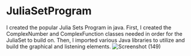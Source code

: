 # JuliaSetProgram
I created the popular Julia Sets Program in java. First, I created the ComplexNumber and ComplexFunction classes needed in order for the JuliaSet to build on. Then, I imported various Java libraries to utilize and build the graphical and listening elements. 
![Screenshot (149)](https://user-images.githubusercontent.com/50529339/148703473-2833ea8e-af7c-4a2e-b455-bb5d94aad0fd.png)
